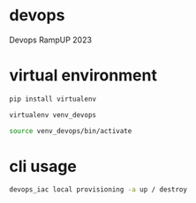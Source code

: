 # devops
Devops RampUP 2023

# virtual environment

```sh
pip install virtualenv
```

```sh
virtualenv venv_devops
```

```sh
source venv_devops/bin/activate
```

# cli usage

```sh
devops_iac local provisioning -a up / destroy
```
